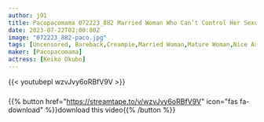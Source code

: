```yaml
---
author: j91
title: Pacopacomama 072223_882 Married Woman Who Can’t Control Her Sexual Desire By Watching A Man Indulging Masturbation Keiko Okubo
date: 2023-07-22T02:00:00Z
image: "072223_882-paco.jpg"
tags: [Uncensored, Bareback,Creampie,Married Woman,Mature Woman,Nice Ass,Shaved]
maker: [Pacopacomama]
actress: [Keiko Okubo]
---
```



{{< youtubepl wzvJvy6oRBfV9V >}}
###

{{% button href="https://streamtape.to/v/wzvJvy6oRBfV9V" icon="fas fa-download" %}}download this video{{% /button %}}

